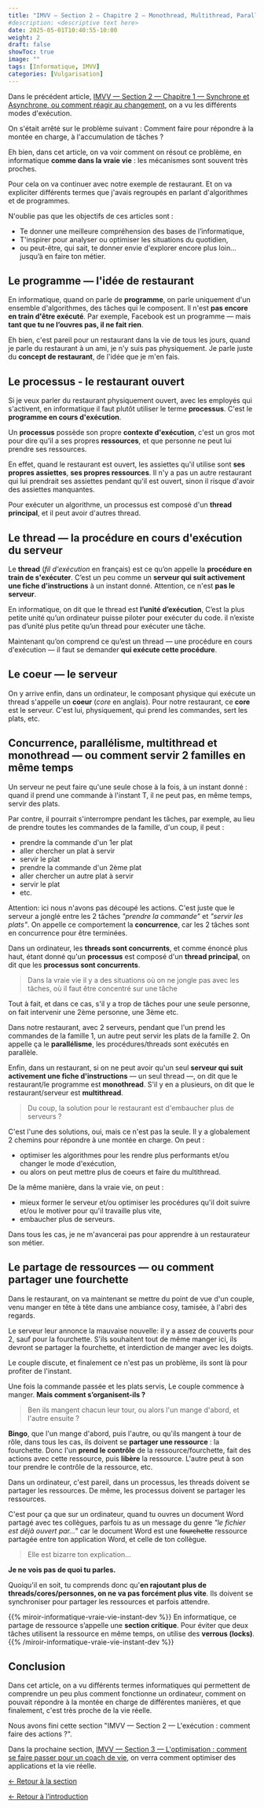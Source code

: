 ```yaml
---
title: "IMVV — Section 2 — Chapitre 2 — Monothread, Multithread, Parallélisme et Concurrence, je ne peux pas tout faire en même temps !"
#description: <descriptive text here>
date: 2025-05-01T10:40:55-10:00
weight: 2
draft: false
showToc: true
image: ""
tags: [Informatique, IMVV]
categories: [Vulgarisation]
---
```

Dans le précédent article, [IMVV — Section 2 — Chapitre 1 — Synchrone et Asynchrone, ou comment réagir au changement](../sync-async/), on a vu les différents modes d'exécution.

On s'était arrêté sur le problème suivant : Comment faire pour répondre à la montée en charge, à l'accumulation de tâches ?

Eh bien, dans cet article, on va voir comment on résout ce problème, en informatique **comme dans la vraie vie** : les mécanismes sont souvent très proches.

Pour cela on va continuer avec notre exemple de restaurant. Et on va expliciter différents termes que j'avais regroupés en parlant d'algorithmes et de programmes.

N'oublie pas que les objectifs de ces articles sont :
- Te donner une meilleure compréhension des bases de l’informatique,
- T'inspirer pour analyser ou optimiser les situations du quotidien,
- ou peut-être, qui sait, te donner envie d'explorer encore plus loin... jusqu’à en faire ton métier.

## Le programme — l'idée de restaurant

En informatique, quand on parle de **programme**, on parle uniquement d'un ensemble d'algorithmes, des tâches qui le composent. Il n'est **pas encore en train d'être exécuté**. Par exemple, Facebook est un programme — mais **tant que tu ne l’ouvres pas, il ne fait rien**.

Eh bien, c'est pareil pour un restaurant dans la vie de tous les jours, quand je parle du restaurant à un ami, je n'y suis pas physiquement. Je parle juste du **concept de restaurant**, de l'idée que je m'en fais.

## Le processus - le restaurant ouvert

Si je veux parler du restaurant physiquement ouvert, avec les employés qui s'activent, en informatique il faut plutôt utiliser le terme **processus**. C'est le **programme en cours d'exécution**.

Un **processus** possède son propre **contexte d'exécution**, c'est un gros mot pour dire qu'il a ses propres **ressources**, et que personne ne peut lui prendre ses ressources.

En effet, quand le restaurant est ouvert, les assiettes qu'il utilise sont **ses propres assiettes**, **ses propres ressources**. Il n'y a pas un autre restaurant qui lui prendrait ses assiettes pendant qu'il est ouvert, sinon il risque d'avoir des assiettes manquantes.

Pour exécuter un algorithme, un processus est composé d'un **thread principal**, et il peut avoir d'autres thread.

## Le thread — la procédure en cours d'exécution du serveur

Le **thread** (*fil d'exécution* en français) est ce qu’on appelle la **procédure en train de s'exécuter**. C’est un peu comme un **serveur qui suit activement une fiche d'instructions** à un instant donné. Attention, ce n'est **pas le serveur**.

En informatique, on dit que le thread est **l’unité d’exécution**, C’est la plus petite unité qu’un ordinateur puisse piloter pour exécuter du code. il n’existe pas d’unité plus petite qu’un thread pour exécuter une tâche.

Maintenant qu’on comprend ce qu’est un thread — une procédure en cours d'exécution — il faut se demander **qui exécute cette procédure**.

## Le coeur — le serveur

On y arrive enfin, dans un ordinateur, le composant physique qui exécute un thread s'appelle un **coeur** (*core* en anglais). Pour notre restaurant, ce **core** est le serveur. C'est lui, physiquement, qui prend les commandes, sert les plats, etc.

## Concurrence, parallélisme, multithread et monothread — ou comment servir 2 familles en même temps

Un serveur ne peut faire qu'une seule chose à la fois, à un instant donné : quand il prend une commande à l'instant T, il ne peut pas, en même temps, servir des plats.

Par contre, il pourrait s'interrompre pendant les tâches, par exemple, au lieu de prendre toutes les commandes de la famille, d'un coup, il peut :
- prendre la commande d'un 1er plat
- aller chercher un plat à servir
- servir le plat
- prendre la commande d'un 2ème plat
- aller chercher un autre plat à servir
- servir le plat
- etc.

Attention: ici nous n'avons pas découpé les actions. C'est juste que le serveur a jonglé entre les 2 tâches *"prendre la commande"* et *"servir les plats"*. On appelle ce comportement la **concurrence**, car les 2 tâches sont en concurrence pour être terminées.

Dans un ordinateur, les **threads sont concurrents**, et comme énoncé plus haut, étant donné qu'un **processus** est composé d'un **thread principal**, on dit que les **processus sont concurrents**.

>Dans la vraie vie il y a des situations où on ne jongle pas avec les tâches, où il faut être concentré sur une tâche

Tout à fait, et dans ce cas, s'il y a trop de tâches pour une seule personne, on fait intervenir une 2ème personne, une 3ème etc.

Dans notre restaurant, avec 2 serveurs, pendant que l'un prend les commandes de la famille 1, un autre peut servir les plats de la famille 2. On appelle ça le **parallélisme**, les procédures/threads sont exécutés en parallèle.

Enfin, dans un restaurant, si on ne peut avoir qu'un seul **serveur qui suit activement une fiche d'instructions** — un seul thread —, on dit que le restaurant/le programme est **monothread**. S'il y en a plusieurs, on dit que le restaurant/serveur est **multithread**.

>Du coup, la solution pour le restaurant est d'embaucher plus de serveurs ?

C'est l'une des solutions, oui, mais ce n'est pas la seule. Il y a globalement 2 chemins pour répondre à une montée en charge. On peut :
- optimiser les algorithmes pour les rendre plus performants et/ou changer le mode d'exécution,
- ou alors on peut mettre plus de coeurs et faire du multithread.

De la même manière, dans la vraie vie, on peut :
- mieux former le serveur et/ou optimiser les procédures qu'il doit suivre et/ou le motiver pour qu'il travaille plus vite,
- embaucher plus de serveurs.

Dans tous les cas, je ne m'avancerai pas pour apprendre à un restaurateur son métier.

## Le partage de ressources — ou comment partager une fourchette

Dans le restaurant, on va maintenant se mettre du point de vue d'un couple, venu manger en tête à tête dans une ambiance cosy, tamisée, à l'abri des regards.

Le serveur leur annonce la mauvaise nouvelle: il y a assez de couverts pour 2, sauf pour la fourchette. S'ils souhaitent tout de même manger ici, ils devront se partager la fourchette, et interdiction de manger avec les doigts.

Le couple discute, et finalement ce n'est pas un problème, ils sont là pour profiter de l'instant.

Une fois la commande passée et les plats servis, Le couple commence à manger. **Mais comment s’organisent-ils ?**

>Ben ils mangent chacun leur tour, ou alors l'un mange d'abord, et l'autre ensuite ?

**Bingo**, que l'un mange d'abord, puis l'autre, ou qu'ils mangent à tour de rôle, dans tous les cas, ils doivent se **partager une ressource** : la fourchette. Donc l'un **prend le contrôle** de la ressource/fourchette, fait des actions avec cette ressource, puis **libère** la ressource. L'autre peut à son tour prendre le contrôle de la ressource, etc.

Dans un ordinateur, c'est pareil, dans un processus, les threads doivent se partager les ressources. De même, les processus doivent se partager les ressources.

C'est pour ça que sur un ordinateur, quand tu ouvres un document Word partagé avec tes collègues, parfois tu as un message du genre *"le fichier est déjà ouvert par..."* car le document Word est une ~~fourchette~~ ressource partagée entre ton application Word, et celle de ton collègue.

>Elle est bizarre ton explication...

**Je ne vois pas de quoi tu parles.**

Quoiqu'il en soit, tu comprends donc qu'**en rajoutant plus de threads/cores/personnes, on ne va pas forcément plus vite**. Ils doivent se synchroniser pour partager les ressources et parfois attendre.

{{% miroir-informatique-vraie-vie-instant-dev %}}
En informatique, ce partage de ressource s’appelle une **section critique**.
Pour éviter que deux tâches utilisent la ressource en même temps, on utilise des **verrous (locks)**.
{{% /miroir-informatique-vraie-vie-instant-dev %}}

## Conclusion

Dans cet article, on a vu différents termes informatiques qui permettent de comprendre un peu plus comment fonctionne un ordinateur, comment on pouvait répondre à la montée en charge de différentes manières, et que finalement, c'est très proche de la vie réelle.

Nous avons fini cette section "IMVV — Section 2 — L'exécution : comment faire des actions ?".

Dans la prochaine section, [IMVV — Section 3 — L'optimisation : comment se faire passer pour un coach de vie](../../optimisation/optimisation/), on verra comment optimiser des applications et la vie réelle.

[← Retour à la section](../../l-execution/l-execution/)

[← Retour à l’introduction](../../introduction/)